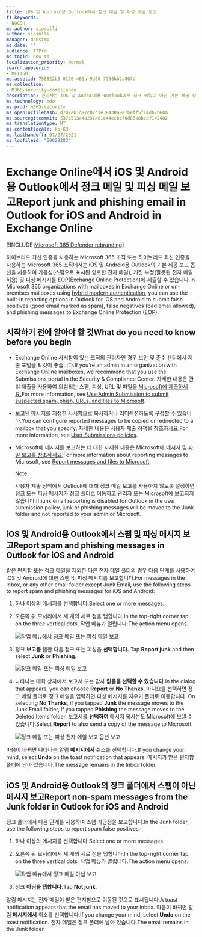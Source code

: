 ```yaml
---
title: iOS 및 Android용 Outlook에서 정크 메일 및 피싱 메일 보고
f1.keywords:
- NOCSH
ms.author: siosulli
author: siosulli
manager: dansimp
ms.date: ''
audience: ITPro
ms.topic: how-to
localization_priority: Normal
search.appverid:
- MET150
ms.assetid: 758822b5-0126-463a-9d08-7366bb2a807d
ms.collection:
- M365-security-compliance
description: 관리자는 iOS 및 Android용 Outlook에서 정크 메일이 아닌 기본 제공 정크 및 피싱 전자 메일 보고 옵션에 대해 학습할 수 있습니다.
ms.technology: mdo
ms.prod: m365-security
ms.openlocfilehash: d702ab1d97c07c3e38430a9a7beff5f14db7b60a
ms.sourcegitcommit: 537e513a4a232a01e44ecbc76d86a8bcaf142482
ms.translationtype: MT
ms.contentlocale: ko-KR
ms.lasthandoff: 01/27/2021
ms.locfileid: "50029283"
---
```

# <a name="report-junk-and-phishing-email-in-outlook-for-ios-and-android-in-exchange-online"></a><span data-ttu-id="fd1df-103">Exchange Online에서 iOS 및 Android용 Outlook에서 정크 메일 및 피싱 메일 보고</span><span class="sxs-lookup"><span data-stu-id="fd1df-103">Report junk and phishing email in Outlook for iOS and Android in Exchange Online</span></span>

[!INCLUDE [Microsoft 365 Defender rebranding](../includes/microsoft-defender-for-office.md)]


<span data-ttu-id="fd1df-104">하이브리드 최신 인증을 사용하는 Microsoft 365 조직 또는 하이브리드 [](https://docs.microsoft.com/microsoft-365/enterprise/hybrid-modern-auth-overview)최신 인증을 사용하는 Microsoft 365 조직에서는 iOS 및 Android용 Outlook의 기본 제공 보고 옵션을 사용하여 가음성(스팸으로 표시된 양호한 전자 메일), 거짓 부정(잘못된 전자 메일 허용) 및 피싱 메시지를 EOP(Exchange Online Protection)에 제출할 수 있습니다.</span><span class="sxs-lookup"><span data-stu-id="fd1df-104">In Microsoft 365 organizations with mailboxes in Exchange Online or on-premises mailboxes using [hybrid modern authentication](https://docs.microsoft.com/microsoft-365/enterprise/hybrid-modern-auth-overview), you can use the built-in reporting options in Outlook for iOS and Android to submit false positives (good email marked as spam), false negatives (bad email allowed), and phishing messages to Exchange Online Protection (EOP).</span></span>

## <a name="what-do-you-need-to-know-before-you-begin"></a><span data-ttu-id="fd1df-105">시작하기 전에 알아야 할 것</span><span class="sxs-lookup"><span data-stu-id="fd1df-105">What do you need to know before you begin</span></span>

- <span data-ttu-id="fd1df-106">Exchange Online 사서함이 있는 조직의 관리자인 경우 보안 및 준수 센터에서 제출 포털을 & 것이 좋습니다.</span><span class="sxs-lookup"><span data-stu-id="fd1df-106">If you're an admin in an organization with Exchange Online mailboxes, we recommend that you use the Submissions portal in the Security & Compliance Center.</span></span> <span data-ttu-id="fd1df-107">자세한 내용은 관리 제출을 사용하여 의심되는 스팸, 피싱, URL 및 파일을 [Microsoft에 제출하세요.](admin-submission.md)</span><span class="sxs-lookup"><span data-stu-id="fd1df-107">For more information, see [Use Admin Submission to submit suspected spam, phish, URLs, and files to Microsoft](admin-submission.md).</span></span>

- <span data-ttu-id="fd1df-108">보고된 메시지를 지정한 사서함으로 복사하거나 리디렉션하도록 구성할 수 있습니다.</span><span class="sxs-lookup"><span data-stu-id="fd1df-108">You can configure reported messages to be copied or redirected to a mailbox that you specify.</span></span> <span data-ttu-id="fd1df-109">자세한 내용은 사용자 제출 정책을 [참조하세요.](user-submission.md)</span><span class="sxs-lookup"><span data-stu-id="fd1df-109">For more information, see [User Submissions policies](user-submission.md).</span></span>

- <span data-ttu-id="fd1df-110">Microsoft에 메시지를 보고하는 데 대한 자세한 내용은 Microsoft에 메시지 및 [파일 보고를 참조하세요.](report-junk-email-messages-to-microsoft.md)</span><span class="sxs-lookup"><span data-stu-id="fd1df-110">For more information about reporting messages to Microsoft, see [Report messages and files to Microsoft](report-junk-email-messages-to-microsoft.md).</span></span>

  > [!NOTE]
  > <span data-ttu-id="fd1df-111">사용자 제출 정책에서 Outlook에 대해 정크 메일 보고를 사용하지 않도록 설정하면 정크 또는 피싱 메시지가 정크 폴더로 이동하고 관리자 또는 Microsoft에 보고되지 않습니다.</span><span class="sxs-lookup"><span data-stu-id="fd1df-111">If junk email reporting is disabled for Outlook in the user submission policy, junk or phishing messages will be moved to the Junk folder and not reported to your admin or Microsoft.</span></span>

## <a name="report-spam-and-phishing-messages-in-outlook-for-ios-and-android"></a><span data-ttu-id="fd1df-112">iOS 및 Android용 Outlook에서 스팸 및 피싱 메시지 보고</span><span class="sxs-lookup"><span data-stu-id="fd1df-112">Report spam and phishing messages in Outlook for iOS and Android</span></span>

<span data-ttu-id="fd1df-113">받은 편지함 또는 정크 메일을 제외한 다른 전자 메일 폴더의 경우 다음 단계를 사용하여 iOS 및 Android에 대한 스팸 및 피싱 메시지를 보고합니다.</span><span class="sxs-lookup"><span data-stu-id="fd1df-113">For messages in the Inbox, or any other email folder except Junk Email, use the following steps to report spam and phishing messages for iOS and Android:</span></span>

1. <span data-ttu-id="fd1df-114">하나 이상의 메시지를 선택합니다.</span><span class="sxs-lookup"><span data-stu-id="fd1df-114">Select one or more messages.</span></span>
2. <span data-ttu-id="fd1df-115">오른쪽 위 모서리에서 세 개의 세로 점을 탭합니다.</span><span class="sxs-lookup"><span data-stu-id="fd1df-115">In the top-right corner tap on the three vertical dots.</span></span> <span data-ttu-id="fd1df-116">작업 메뉴가 열립니다.</span><span class="sxs-lookup"><span data-stu-id="fd1df-116">The action menu opens.</span></span>

   ![작업 메뉴에서 정크 메일 또는 피싱 메일 보고](../../media/Android-report-as-junk-dialog.png)

3. <span data-ttu-id="fd1df-118">정크 **보고를** 탭한 다음 정크 또는 피싱을 **선택합니다.** </span><span class="sxs-lookup"><span data-stu-id="fd1df-118">Tap **Report junk** and then select **Junk** or **Phishing**.</span></span>

   ![정크 메일 또는 피싱 메일 보고](../../media/Android-report-junk-or-phishing.png)

4. <span data-ttu-id="fd1df-120">나타나는 대화 상자에서 보고서 또는  감사 **없음을 선택할 수 있습니다.**</span><span class="sxs-lookup"><span data-stu-id="fd1df-120">In the dialog that appears, you can choose **Report** or **No Thanks**.</span></span> <span data-ttu-id="fd1df-121">아니요를 선택하면 정크 메일  폴더로 정크 메일을 입력하면 피싱 메시지를  지우기 폴더로 이동합니다. </span><span class="sxs-lookup"><span data-stu-id="fd1df-121">On selecting **No Thanks**, if you tapped **Junk** the message moves to the Junk Email folder, if you tapped **Phishing** the message moves to the Deleted Items folder.</span></span> <span data-ttu-id="fd1df-122">보고서를 **선택하여** 메시지 복사본도 Microsoft에 보낼 수 있습니다.</span><span class="sxs-lookup"><span data-stu-id="fd1df-122">Select **Report** to also send a copy of the message to Microsoft.</span></span>

   ![정크 메일 또는 피싱 전자 메일 보고 옵션 보고](../../media/Android-junk-email-reporting-options.png)

<span data-ttu-id="fd1df-124">마음이 바뀌면 나타나는 알림 **메시지에서** 취소를 선택합니다.</span><span class="sxs-lookup"><span data-stu-id="fd1df-124">If you change your mind, select **Undo** on the toast notification that appears.</span></span> <span data-ttu-id="fd1df-125">메시지가 받은 편지함 폴더에 남아 있습니다.</span><span class="sxs-lookup"><span data-stu-id="fd1df-125">The message remains in the Inbox folder.</span></span>

## <a name="report-non-spam-messages-from-the-junk-folder-in-outlook-for-ios-and-android"></a><span data-ttu-id="fd1df-126">iOS 및 Android용 Outlook의 정크 폴더에서 스팸이 아닌 메시지 보고</span><span class="sxs-lookup"><span data-stu-id="fd1df-126">Report non-spam messages from the Junk folder in Outlook for iOS and Android</span></span>

<span data-ttu-id="fd1df-127">정크 폴더에서 다음 단계를 사용하여 스팸 가긍정을 보고합니다.</span><span class="sxs-lookup"><span data-stu-id="fd1df-127">In the Junk folder, use the following steps to report spam false positives:</span></span>

1. <span data-ttu-id="fd1df-128">하나 이상의 메시지를 선택합니다.</span><span class="sxs-lookup"><span data-stu-id="fd1df-128">Select one or more messages.</span></span>
2. <span data-ttu-id="fd1df-129">오른쪽 위 모서리에서 세 개의 세로 점을 탭합니다.</span><span class="sxs-lookup"><span data-stu-id="fd1df-129">In the top-right corner tap on the three vertical dots.</span></span> <span data-ttu-id="fd1df-130">작업 메뉴가 열립니다.</span><span class="sxs-lookup"><span data-stu-id="fd1df-130">The action menu opens.</span></span>

   ![작업 메뉴에서 정크 메일 아님 보고](../../media/Android-not-junk-email.png)

3. <span data-ttu-id="fd1df-132">정크 **아님을 탭합니다.**</span><span class="sxs-lookup"><span data-stu-id="fd1df-132">Tap **Not junk**.</span></span>

<span data-ttu-id="fd1df-133">알림 메시지는 전자 메일이 받은 편지함으로 이동된 것으로 표시됩니다.</span><span class="sxs-lookup"><span data-stu-id="fd1df-133">A toast notification appears that the email has moved to your Inbox.</span></span> <span data-ttu-id="fd1df-134">마음이 바뀌면 알림 **메시지에서** 취소를 선택합니다.</span><span class="sxs-lookup"><span data-stu-id="fd1df-134">If you change your mind, select **Undo** on the toast notification.</span></span> <span data-ttu-id="fd1df-135">전자 메일은 정크 폴더에 남아 있습니다.</span><span class="sxs-lookup"><span data-stu-id="fd1df-135">The email remains in the Junk folder.</span></span>
